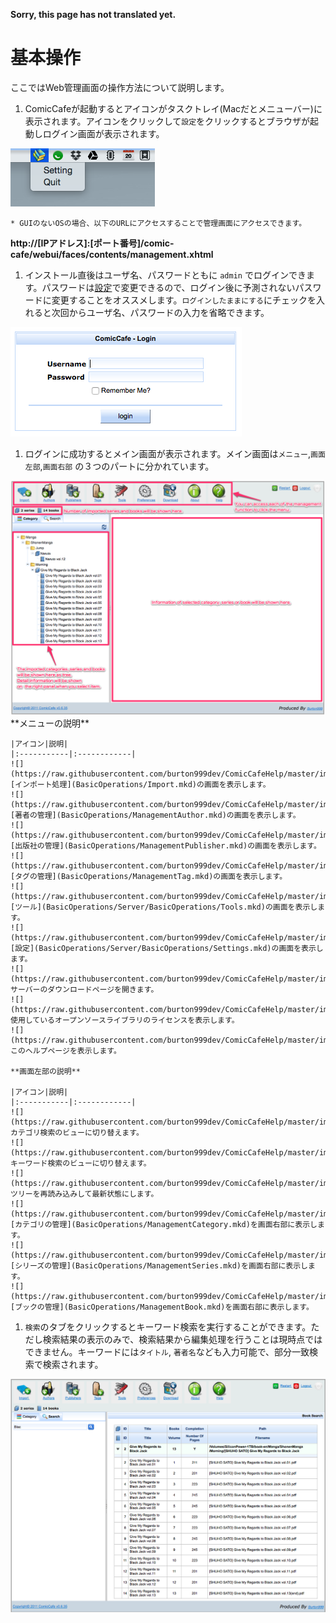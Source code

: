 **Sorry, this page has not translated yet.**

# 基本操作
ここではWeb管理画面の操作方法について説明します。

1. ComicCafeが起動するとアイコンがタスクトレイ(Macだとメニューバー)に表示されます。アイコンをクリックして`設定`をクリックするとブラウザが起動しログイン画面が表示されます。  
<img src='https://raw.githubusercontent.com/burton999dev/ComicCafeHelp/master/images/en/server/Menubar.png'/>

    * GUIのないOSの場合、以下のURLにアクセスすることで管理画面にアクセスできます。  
**http://[IPアドレス]:[ポート番号]/comic-cafe/webui/faces/contents/management.xhtml**

1. インストール直後はユーザ名、パスワードともに `admin` でログインできます。パスワードは[設定](BasicOperations/Server/BasicOperations/Settings.mkd)で変更できるので、ログイン後に予測されないパスワードに変更することをオススメします。`ログインしたままにする`にチェックを入れると次回からユーザ名、パスワードの入力を省略できます。  
<img src='https://raw.githubusercontent.com/burton999dev/ComicCafeHelp/master/images/en/server/Login.png'/>

1. ログインに成功するとメイン画面が表示されます。メイン画面は`メニュー`,`画面左部`,`画面右部`  の３つのパートに分かれています。
<img src='https://raw.githubusercontent.com/burton999dev/ComicCafeHelp/master/images/en/server/Main.png' width='800px'/>
    **メニューの説明**
    
    |アイコン|説明|
    |:-----------|:------------|
    ![](https://raw.githubusercontent.com/burton999dev/ComicCafeHelp/master/images/server/menu/book_add.png)|[インポート処理](BasicOperations/Import.mkd)の画面を表示します。
    ![](https://raw.githubusercontent.com/burton999dev/ComicCafeHelp/master/images/server/menu/author_add.png)|[著者の管理](BasicOperations/ManagementAuthor.mkd)の画面を表示します。
    ![](https://raw.githubusercontent.com/burton999dev/ComicCafeHelp/master/images/server/menu/publisher_add.png)|[出版社の管理](BasicOperations/ManagementPublisher.mkd)の画面を表示します。
    ![](https://raw.githubusercontent.com/burton999dev/ComicCafeHelp/master/images/server/menu/tag_add.png)|[タグの管理](BasicOperations/ManagementTag.mkd)の画面を表示します。
    ![](https://raw.githubusercontent.com/burton999dev/ComicCafeHelp/master/images/server/menu/tools.png)|[ツール](BasicOperations/Server/BasicOperations/Tools.mkd)の画面を表示します。
    ![](https://raw.githubusercontent.com/burton999dev/ComicCafeHelp/master/images/server/menu/preferences.png)|[設定](BasicOperations/Server/BasicOperations/Settings.mkd)の画面を表示します。
    ![](https://raw.githubusercontent.com/burton999dev/ComicCafeHelp/master/images/server/menu/download_server.png)|サーバーのダウンロードページを開きます。
    ![](https://raw.githubusercontent.com/burton999dev/ComicCafeHelp/master/images/server/menu/info.png)|使用しているオープンソースライブラリのライセンスを表示します。
    ![](https://raw.githubusercontent.com/burton999dev/ComicCafeHelp/master/images/server/menu/help.png)|このヘルプページを表示します。

    **画面左部の説明**
    
    |アイコン|説明|
    |:-----------|:------------|
    ![](https://raw.githubusercontent.com/burton999dev/ComicCafeHelp/master/images/server/icon/category.png)|カテゴリ検索のビューに切り替えます。
    ![](https://raw.githubusercontent.com/burton999dev/ComicCafeHelp/master/images/server/icon/search.png)|キーワード検索のビューに切り替えます。
    ![](https://raw.githubusercontent.com/burton999dev/ComicCafeHelp/master/images/server/icon/reload.png)|ツリーを再読み込みして最新状態にします。
    ![](https://raw.githubusercontent.com/burton999dev/ComicCafeHelp/master/images/server/icon/folder.png)|[カテゴリの管理](BasicOperations/ManagementCategory.mkd)を画面右部に表示します。
    ![](https://raw.githubusercontent.com/burton999dev/ComicCafeHelp/master/images/server/icon/books.png)|[シリーズの管理](BasicOperations/ManagementSeries.mkd)を画面右部に表示します。
    ![](https://raw.githubusercontent.com/burton999dev/ComicCafeHelp/master/images/server/icon/book.png)|[ブックの管理](BasicOperations/ManagementBook.mkd)を画面右部に表示します。


1. `検索`のタブをクリックするとキーワード検索を実行することができます。ただし検索結果の表示のみで、検索結果から編集処理を行うことは現時点ではできません。キーワードには`タイトル`, `著者名`なども入力可能で、部分一致検索で検索されます。
<img src='https://raw.githubusercontent.com/burton999dev/ComicCafeHelp/master/images/en/server/SearchBook.png' width='800px'/>


